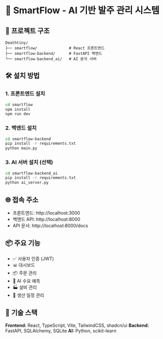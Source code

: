 # 🚀 SmartFlow - AI 기반 발주 관리 시스템

## 📁 프로젝트 구조
```
Deathtiny/
├── smartflow/              # React 프론트엔드
├── smartflow-backend/      # FastAPI 백엔드
└── smartflow-backend_ai/   # AI 분석 서버
```

## 🛠️ 설치 방법

### 1. 프론트엔드 설치
```bash
cd smartflow
npm install
npm run dev
```

### 2. 백엔드 설치
```bash
cd smartflow-backend
pip install -r requirements.txt
python main.py
```

### 3. AI 서버 설치 (선택)
```bash
cd smartflow-backend_ai
pip install -r requirements.txt
python ai_server.py
```

## 🌐 접속 주소

- 프론트엔드: http://localhost:3000
- 백엔드 API: http://localhost:8000
- API 문서: http://localhost:8000/docs

## 📦 주요 기능

- ✅ 사용자 인증 (JWT)
- 📊 대시보드
- 📦 주문 관리
- 🤖 AI 수요 예측
- 🏭 설비 관리
- 📅 생산 일정 관리

## 🔧 기술 스택

**Frontend:** React, TypeScript, Vite, TailwindCSS, shadcn/ui
**Backend:** FastAPI, SQLAlchemy, SQLite
**AI:** Python, scikit-learn